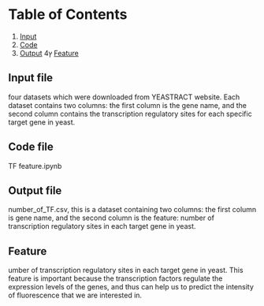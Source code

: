 # Table of Contents
1. [Input](#input-file)
2. [Code](#code-file)
3. [Output](#output-file)
4ץ [Feature](#Feature)

## Input file
four datasets which were downloaded from YEASTRACT website. Each dataset contains two columns: the first column is the gene name, and the second column contains
the transcription regulatory sites for each specific target gene in yeast.

## Code file
TF feature.ipynb

## Output file
number_of_TF.csv, this is a dataset containing two columns: the first column is gene name, and the second column is the feature: number of transcription regulatory sites in each target gene in yeast.

## Feature
umber of transcription regulatory sites in each target gene in yeast. This feature is important because the transcription factors regulate the expression levels of the genes, and thus can help us to predict the intensity of fluorescence that we are interested in.
